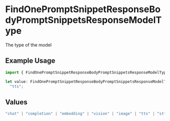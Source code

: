 # FindOnePromptSnippetResponseBodyPromptSnippetsResponseModelType

The type of the model

## Example Usage

```typescript
import { FindOnePromptSnippetResponseBodyPromptSnippetsResponseModelType } from "@orq-ai/node/models/operations";

let value: FindOnePromptSnippetResponseBodyPromptSnippetsResponseModelType =
  "tts";
```

## Values

```typescript
"chat" | "completion" | "embedding" | "vision" | "image" | "tts" | "stt" | "rerank" | "moderations"
```